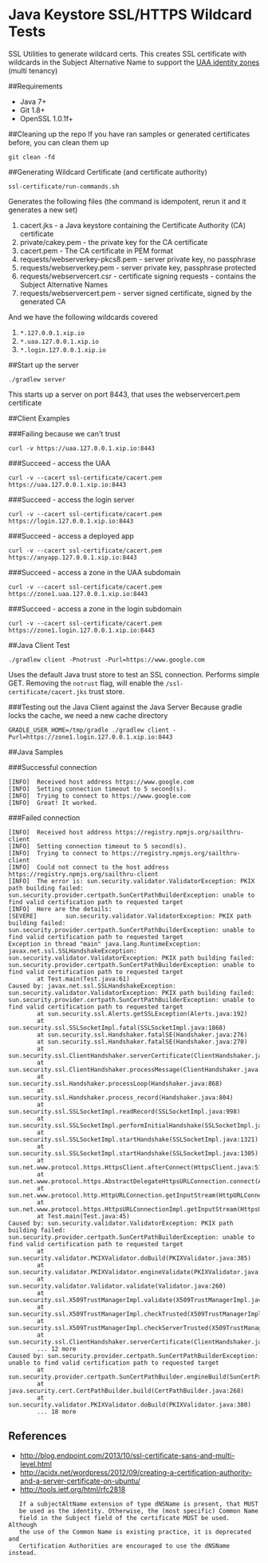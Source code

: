 Java Keystore SSL/HTTPS Wildcard Tests
======================================
SSL Utilities to generate wildcard certs.
This creates SSL certificate with wildcards in the Subject Alternative Name
to support the [UAA identity zones](https://github.com/cloudfoundry/uaa) (multi tenancy)

##Requirements

* Java 7+
* Git 1.8+
* OpenSSL 1.0.1f+ 

##Cleaning up the repo
If you have ran samples or generated certificates before, you can clean them up
```
git clean -fd
```

##Generating Wildcard Certificate (and certificate authority)
```
ssl-certificate/run-commands.sh
```
Generates the following files (the command is idempotent, rerun it and it generates a new set)

1. cacert.jks - a Java keystore containing the Certificate Authority (CA) certificate
2. private/cakey.pem - the private key for the CA certificate
3. cacert.pem - The CA certificate in PEM format
4. requests/webserverkey-pkcs8.pem - server private key, no passphrase
5. requests/webserverkey.pem - server private key, passphrase protected
6. requests/webservercert.csr - certificate signing requests - contains the Subject Alternative Names
7. requests/webservercert.pem - server signed certificate, signed by the generated CA

And we have the following wildcards covered

1.  ```*.127.0.0.1.xip.io```
2.  ```*.uaa.127.0.0.1.xip.io```
3.  ```*.login.127.0.0.1.xip.io```

##Start up the server
```
./gradlew server
```
This starts up a server on port 8443, that uses the webservercert.pem certificate

##Client Examples

###Failing because we can't trust
```
curl -v https://uaa.127.0.0.1.xip.io:8443
```

###Succeed - access the UAA
```
curl -v --cacert ssl-certificate/cacert.pem https://uaa.127.0.0.1.xip.io:8443
```

###Succeed - access the login server
```
curl -v --cacert ssl-certificate/cacert.pem https://login.127.0.0.1.xip.io:8443
```

###Succeed - access a deployed app
```
curl -v --cacert ssl-certificate/cacert.pem https://anyapp.127.0.0.1.xip.io:8443
```

###Succeed - access a zone in the UAA subdomain
```
curl -v --cacert ssl-certificate/cacert.pem https://zone1.uaa.127.0.0.1.xip.io:8443
```

###Succeed - access a zone in the login subdomain
```
curl -v --cacert ssl-certificate/cacert.pem https://zone1.login.127.0.0.1.xip.io:8443
```

##Java Client Test
```
./gradlew client -Pnotrust -Purl=https://www.google.com
```
Uses the default Java trust store to test an SSL connection. Performs simple GET.
Removing the ```notrust``` flag, will enable the ```/ssl-certificate/cacert.jks``` trust store.

###Testing out the Java Client against the Java Server
Because gradle locks the cache, we need a new cache directory
```
GRADLE_USER_HOME=/tmp/gradle ./gradlew client -Purl=https://zone1.login.127.0.0.1.xip.io:8443
```


##Java Samples

###Successful connection
```
[INFO]  Received host address https://www.google.com
[INFO]  Setting connection timeout to 5 second(s).
[INFO]  Trying to connect to https://www.google.com
[INFO]  Great! It worked.
```

###Failed connection
```
[INFO]  Received host address https://registry.npmjs.org/sailthru-client
[INFO]  Setting connection timeout to 5 second(s).
[INFO]  Trying to connect to https://registry.npmjs.org/sailthru-client
[INFO]  Could not connect to the host address https://registry.npmjs.org/sailthru-client
[INFO]  The error is: sun.security.validator.ValidatorException: PKIX path building failed: sun.security.provider.certpath.SunCertPathBuilderException: unable to find valid certification path to requested target
[INFO]  Here are the details:
[SEVERE]        sun.security.validator.ValidatorException: PKIX path building failed: sun.security.provider.certpath.SunCertPathBuilderException: unable to find valid certification path to requested target
Exception in thread "main" java.lang.RuntimeException: javax.net.ssl.SSLHandshakeException: sun.security.validator.ValidatorException: PKIX path building failed: sun.security.provider.certpath.SunCertPathBuilderException: unable to find valid certification path to requested target
        at Test.main(Test.java:61)
Caused by: javax.net.ssl.SSLHandshakeException: sun.security.validator.ValidatorException: PKIX path building failed: sun.security.provider.certpath.SunCertPathBuilderException: unable to find valid certification path to requested target
        at sun.security.ssl.Alerts.getSSLException(Alerts.java:192)
        at sun.security.ssl.SSLSocketImpl.fatal(SSLSocketImpl.java:1868)
        at sun.security.ssl.Handshaker.fatalSE(Handshaker.java:276)
        at sun.security.ssl.Handshaker.fatalSE(Handshaker.java:270)
        at sun.security.ssl.ClientHandshaker.serverCertificate(ClientHandshaker.java:1338)
        at sun.security.ssl.ClientHandshaker.processMessage(ClientHandshaker.java:154)
        at sun.security.ssl.Handshaker.processLoop(Handshaker.java:868)
        at sun.security.ssl.Handshaker.process_record(Handshaker.java:804)
        at sun.security.ssl.SSLSocketImpl.readRecord(SSLSocketImpl.java:998)
        at sun.security.ssl.SSLSocketImpl.performInitialHandshake(SSLSocketImpl.java:1294)
        at sun.security.ssl.SSLSocketImpl.startHandshake(SSLSocketImpl.java:1321)
        at sun.security.ssl.SSLSocketImpl.startHandshake(SSLSocketImpl.java:1305)
        at sun.net.www.protocol.https.HttpsClient.afterConnect(HttpsClient.java:515)
        at sun.net.www.protocol.https.AbstractDelegateHttpsURLConnection.connect(AbstractDelegateHttpsURLConnection.java:185)
        at sun.net.www.protocol.http.HttpURLConnection.getInputStream(HttpURLConnection.java:1299)
        at sun.net.www.protocol.https.HttpsURLConnectionImpl.getInputStream(HttpsURLConnectionImpl.java:254)
        at Test.main(Test.java:45)
Caused by: sun.security.validator.ValidatorException: PKIX path building failed: sun.security.provider.certpath.SunCertPathBuilderException: unable to find valid certification path to requested target
        at sun.security.validator.PKIXValidator.doBuild(PKIXValidator.java:385)
        at sun.security.validator.PKIXValidator.engineValidate(PKIXValidator.java:292)
        at sun.security.validator.Validator.validate(Validator.java:260)
        at sun.security.ssl.X509TrustManagerImpl.validate(X509TrustManagerImpl.java:326)
        at sun.security.ssl.X509TrustManagerImpl.checkTrusted(X509TrustManagerImpl.java:231)
        at sun.security.ssl.X509TrustManagerImpl.checkServerTrusted(X509TrustManagerImpl.java:126)
        at sun.security.ssl.ClientHandshaker.serverCertificate(ClientHandshaker.java:1320)
        ... 12 more
Caused by: sun.security.provider.certpath.SunCertPathBuilderException: unable to find valid certification path to requested target
        at sun.security.provider.certpath.SunCertPathBuilder.engineBuild(SunCertPathBuilder.java:196)
        at java.security.cert.CertPathBuilder.build(CertPathBuilder.java:268)
        at sun.security.validator.PKIXValidator.doBuild(PKIXValidator.java:380)
        ... 18 more
```

## References

* http://blog.endpoint.com/2013/10/ssl-certificate-sans-and-multi-level.html
* http://acidx.net/wordpress/2012/09/creating-a-certification-authority-and-a-server-certificate-on-ubuntu/
* http://tools.ietf.org/html/rfc2818

```Text
   If a subjectAltName extension of type dNSName is present, that MUST
   be used as the identity. Otherwise, the (most specific) Common Name
   field in the Subject field of the certificate MUST be used. Although
   the use of the Common Name is existing practice, it is deprecated and
   Certification Authorities are encouraged to use the dNSName instead.
```